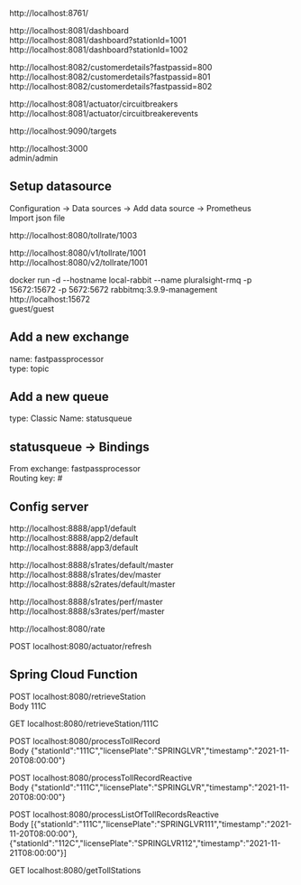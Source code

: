 http://localhost:8761/

http://localhost:8081/dashboard  
http://localhost:8081/dashboard?stationId=1001  
http://localhost:8081/dashboard?stationId=1002  

http://localhost:8082/customerdetails?fastpassid=800  
http://localhost:8082/customerdetails?fastpassid=801  
http://localhost:8082/customerdetails?fastpassid=802  


http://localhost:8081/actuator/circuitbreakers  
http://localhost:8081/actuator/circuitbreakerevents  

http://localhost:9090/targets  

http://localhost:3000  
admin/admin  

Setup datasource
----------------
Configuration -> Data sources -> Add data source -> Prometheus   
Import json file  

http://localhost:8080/tollrate/1003  

http://localhost:8080/v1/tollrate/1001  
http://localhost:8080/v2/tollrate/1001  

docker run -d --hostname local-rabbit --name pluralsight-rmq -p 15672:15672 -p 5672:5672 rabbitmq:3.9.9-management  
http://localhost:15672  
guest/guest  

Add a new exchange
------------------
name: fastpassprocessor  
type: topic  

Add a new queue
---------------
type: Classic
Name: statusqueue  

statusqueue -> Bindings
-----------------------
From exchange: fastpassprocessor  
Routing key: #  

Config server
-------------
http://localhost:8888/app1/default  
http://localhost:8888/app2/default  
http://localhost:8888/app3/default  

http://localhost:8888/s1rates/default/master  
http://localhost:8888/s1rates/dev/master  
http://localhost:8888/s2rates/default/master  

http://localhost:8888/s1rates/perf/master  
http://localhost:8888/s3rates/perf/master  

http://localhost:8080/rate  


POST localhost:8080/actuator/refresh  

Spring Cloud Function
---------------------
POST localhost:8080/retrieveStation  
Body 111C  

GET localhost:8080/retrieveStation/111C  

POST localhost:8080/processTollRecord  
Body {"stationId":"111C","licensePlate":"SPRINGLVR","timestamp":"2021-11-20T08:00:00"}  

POST localhost:8080/processTollRecordReactive  
Body {"stationId":"111C","licensePlate":"SPRINGLVR","timestamp":"2021-11-20T08:00:00"}  

POST localhost:8080/processListOfTollRecordsReactive  
Body [{"stationId":"111C","licensePlate":"SPRINGLVR111","timestamp":"2021-11-20T08:00:00"},{"stationId":"112C","licensePlate":"SPRINGLVR112","timestamp":"2021-11-21T08:00:00"}]  

GET localhost:8080/getTollStations  











